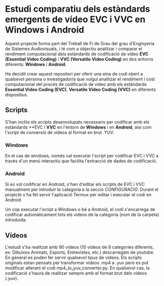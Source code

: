 # Estudi comparatiu dels estàndards emergents de vídeo EVC i VVC en Windows i Android

Aquest projecte forma part del Treball de Fi de Grau del grau d'Enginyeria de Sistemes Audiovisuals, i té com a objectiu analitzar i comparar el rendiment computacional dels estàndards de codificació de vídeo **EVC (Essential Video Coding)** i **VVC (Versatile Video Coding)** en dos entorns diferents: **Windows** i **Android**.

He decidit crear aquest repositori per oferir una eina de codi obert a qualsevol persona o investigador/a que vulgui analitzar el rendiment i cost computacional del procés de codificació de vídeo amb els estàndards **Essential Video Coding (EVC)**, **Versatile Video Coding (VVC)** en diferents dispositius.

## Scripts 
S'han inclòs els scripts desenvolupats necessaris per codificar amb els estàndards **EVC i **VVC** en l'entorn de **Windows** i en **Android**, així com l'script de conversió de vídeos al format en brut .YUV.

### Windows
En el cas de windows, només cal executar l'script per codificar EVC i VVC a través d'un menú interactiu que facilita l'extracció de dades de codificació.

### Android
Si es vol codificar en Android, s'han d'editar els scripts de EVC i VVC manualment per introduir la categoria a la secció _CONFIGURACIÓ_. Durant el projecte s'ha fet servir l'aplicació Termux per editar i executar el codi en Android

Un cop executat l'script a Windows o bé a Android, el codi s'encarrega de codificar automàticament tots els vídeos de la categoria (nom de la carpeta) introduida.

## Vídeos
L'estudi s'ha realitzat amb 90 vídeos (10 vídeos de 9 categories diferents, ex: Dibuixos Animats, Esports, Entrevistes, etc.) descarregats de youtube. En general es poden fer servir qualsevol tipus de vídeos. Els scripts originals estan pensats per transformar vídeos .mp4 a .yuv però es pot modificar alterant el codi mp4_to_yuv_converter.py. En qualsevol cas, la codificació s'haurà de realitzar sempre amb el format brut dels vídeos (.yuv).
